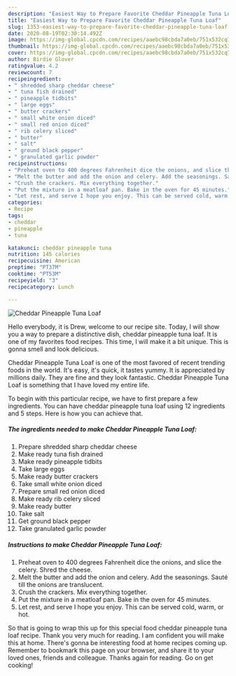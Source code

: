 ```yaml
---
description: "Easiest Way to Prepare Favorite Cheddar Pineapple Tuna Loaf"
title: "Easiest Way to Prepare Favorite Cheddar Pineapple Tuna Loaf"
slug: 1353-easiest-way-to-prepare-favorite-cheddar-pineapple-tuna-loaf
date: 2020-08-19T02:30:14.492Z
image: https://img-global.cpcdn.com/recipes/aaebc98cbda7a0eb/751x532cq70/cheddar-pineapple-tuna-loaf-recipe-main-photo.jpg
thumbnail: https://img-global.cpcdn.com/recipes/aaebc98cbda7a0eb/751x532cq70/cheddar-pineapple-tuna-loaf-recipe-main-photo.jpg
cover: https://img-global.cpcdn.com/recipes/aaebc98cbda7a0eb/751x532cq70/cheddar-pineapple-tuna-loaf-recipe-main-photo.jpg
author: Birdie Glover
ratingvalue: 4.2
reviewcount: 7
recipeingredient:
- " shredded sharp cheddar cheese"
- " tuna fish drained"
- " pineapple tidbits"
- " large eggs"
- " butter crackers"
- " small white onion diced"
- " small red onion diced"
- " rib celery sliced"
- " butter"
- " salt"
- " ground black pepper"
- " granulated garlic powder"
recipeinstructions:
- "Preheat oven to 400 degrees Fahrenheit dice the onions, and slice the celery. Shred the cheese."
- "Melt the butter and add the onion and celery. Add the seasonings. Sauté till the onions are translucent."
- "Crush the crackers. Mix everything together."
- "Put the mixture in a meatloaf pan. Bake in the oven for 45 minutes."
- "Let rest, and serve I hope you enjoy. This can be served cold, warm, or hot."
categories:
- Recipe
tags:
- cheddar
- pineapple
- tuna

katakunci: cheddar pineapple tuna 
nutrition: 145 calories
recipecuisine: American
preptime: "PT37M"
cooktime: "PT53M"
recipeyield: "3"
recipecategory: Lunch

---
```



![Cheddar Pineapple Tuna Loaf](https://img-global.cpcdn.com/recipes/aaebc98cbda7a0eb/751x532cq70/cheddar-pineapple-tuna-loaf-recipe-main-photo.jpg)

Hello everybody, it is Drew, welcome to our recipe site. Today, I will show you a way to prepare a distinctive dish, cheddar pineapple tuna loaf. It is one of my favorites food recipes. This time, I will make it a bit unique. This is gonna smell and look delicious.

Cheddar Pineapple Tuna Loaf is one of the most favored of recent trending foods in the world. It's easy, it's quick, it tastes yummy. It is appreciated by millions daily. They are fine and they look fantastic. Cheddar Pineapple Tuna Loaf is something that I have loved my entire life.




To begin with this particular recipe, we have to first prepare a few ingredients. You can have cheddar pineapple tuna loaf using 12 ingredients and 5 steps. Here is how you can achieve that.

<!--inarticleads1-->

##### The ingredients needed to make Cheddar Pineapple Tuna Loaf:

1. Prepare  shredded sharp cheddar cheese
1. Make ready  tuna fish drained
1. Make ready  pineapple tidbits
1. Take  large eggs
1. Make ready  butter crackers
1. Take  small white onion diced
1. Prepare  small red onion diced
1. Make ready  rib celery sliced
1. Make ready  butter
1. Take  salt
1. Get  ground black pepper
1. Take  granulated garlic powder




<!--inarticleads2-->

##### Instructions to make Cheddar Pineapple Tuna Loaf:

1. Preheat oven to 400 degrees Fahrenheit dice the onions, and slice the celery. Shred the cheese.
1. Melt the butter and add the onion and celery. Add the seasonings. Sauté till the onions are translucent.
1. Crush the crackers. Mix everything together.
1. Put the mixture in a meatloaf pan. Bake in the oven for 45 minutes.
1. Let rest, and serve I hope you enjoy. This can be served cold, warm, or hot.




So that is going to wrap this up for this special food cheddar pineapple tuna loaf recipe. Thank you very much for reading. I am confident you will make this at home. There's gonna be interesting food at home recipes coming up. Remember to bookmark this page on your browser, and share it to your loved ones, friends and colleague. Thanks again for reading. Go on get cooking!
